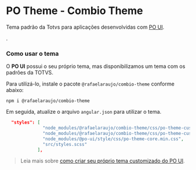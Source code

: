# PO Theme - Combio Theme

Tema padrão da Totvs para aplicações desenvolvidas com [PO UI](http://po-ui.io).

.
### Como usar o tema

O **PO UI** possui o seu próprio tema, mas disponibilizamos um tema com os padrões da TOTVS.

Para utilizá-lo, instale o pacote `@rafaelaraujo/combio-theme` conforme abaixo:

```
npm i @rafaelaraujo/combio-theme
```

Em seguida, atualize o arquivo `angular.json` para utilizar o tema.

```json
  "styles": [
              "node_modules/@rafaelaraujo/combio-theme/css/po-theme-custom-variables.min.css",
              "node_modules/@rafaelaraujo/combio-theme/css/po-theme-custom.min.css",
              "node_modules/@po-ui/style/css/po-theme-core.min.css",
              "src/styles.scss"
            ],
```

> Leia mais sobre [como criar seu próprio tema customizado do PO UI][create-theme-customization].

[create-theme-customization]: https://po-ui.io/guides/create-theme-customization
